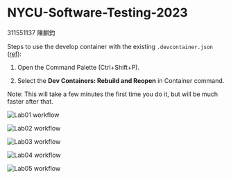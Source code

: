 # NYCU-Software-Testing-2023
311551137 陳麒鈞

Steps to use the develop container with the existing `.devcontainer.json` ([ref](https://www.josephguadagno.net/2022/12/10/getting-started-with-developer-containers)):

1. Open the Command Palette (Ctrl+Shift+P).

2. Select the **Dev Containers: Rebuild and Reopen** in Container command.

Note: This will take a few minutes the first time you do it, but will be much faster after that.


![Lab01 workflow](https://github.com/jason-ntu/311551137-ST-2023/actions/workflows/Lab01-CI.yml/badge.svg)

![Lab02 workflow](https://github.com/jason-ntu/311551137-ST-2023/actions/workflows/Lab02-CI.yml/badge.svg)

![Lab03 workflow](https://github.com/jason-ntu/311551137-ST-2023/actions/workflows/Lab03-CI.yml/badge.svg)

![Lab04 workflow](https://github.com/jason-ntu/311551137-ST-2023/actions/workflows/Lab04-CI.yml/badge.svg)

![Lab05 workflow](https://github.com/jason-ntu/311551137-ST-2023/actions/workflows/Lab05-CI.yml/badge.svg)
